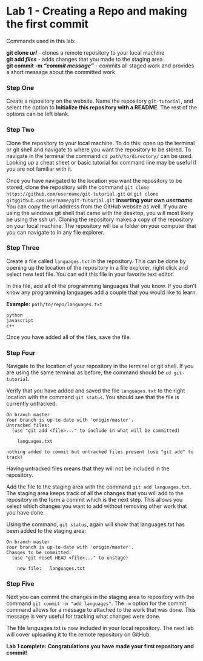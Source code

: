 # Lab 1 - Creating a Repo and making the first commit

Commands used in this lab:

**git clone _url_** - clones a remote repository to your local machine  
**git add _files_** - adds changes that you made to the staging area  
**git commit -m _“commit message”_** - commits all staged work and provides a short message about the committed work


### Step One

Create a repository on the website. Name the repository `git-tutorial`, and select the option to **Initialize this repository with a README**. The rest of the options can be left blank.

### Step Two

Clone the repository to your local machine. To do this: open up the terminal or git shell and navigate to where you want the repository to be stored. To navigate in the terminal the command `cd path/to/directory/` can be used. Looking up a cheat sheet or basic tutorial for command line may be useful if you are not familiar with it.

Once you have navigated to the location you want the repository to be stored, clone the repository with the command `git clone https://github.com/username/git-tutorial.git` or `git clone git@github.com:username/git-tutorial.git` **inserting your own _username_**. You can copy the url address from the GitHub website as well. If you are using the windows git shell that came with the desktop, you will most likely be using the ssh url. Cloning the repository makes a copy of the repository on your local machine. The repository will be a folder on your computer that you can navigate to in any file explorer.

### Step Three

Create a file called `languages.txt` in the repository. This can be done by opening up the location of the repository in a file explorer, right click and select new text file. You can edit this file in your favorite text editor.

In this file, add all of the programming languages that you know. If you don't know any programming languages add a couple that you would like to learn.

**Example:** `path/to/repo/languages.txt`

```
python
javascript
c++
```

Once you have added all of the files, save the file.

### Step Four

Navigate to the location of your repository in the terminal or git shell. If you are using the same terminal as before, the command should be `cd git-tutorial`.

Verify that you have added and saved the file `languages.txt` to the right location with the command `git status`. You should see that the file is currently untracked:

```
On branch master
Your branch is up-to-date with 'origin/master'.
Untracked files:
  (use "git add <file>..." to include in what will be committed)

	languages.txt

nothing added to commit but untracked files present (use "git add" to track)
```

Having untracked files means that they will not be included in the repository.

Add the file to the staging area with the command `git add languages.txt`. The staging area keeps track of all the changes that you will add to the repository in the form a commit which is the next step. This allows you select which changes you want to add without removing other work that you have done.

Using the command, `git status`, again will show that languages.txt has been added to the staging area:

```
On branch master
Your branch is up-to-date with 'origin/master'.
Changes to be committed:
  (use "git reset HEAD <file>..." to unstage)

	new file:   languages.txt

```

### Step Five

Next you can commit the changes in the staging area to repository with the command `git commit -m "add languages"`. The `-m` option for the commit command allows for a message to attached to the work that was done. This message is very useful for tracking what changes were done.

The file languages.txt is now included in your local repository. The next lab will cover uploading it to the remote repository on GitHub.

**Lab 1 complete: Congratulations you have made your first repository and commit!**
